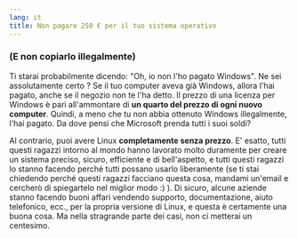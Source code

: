 ```yaml
---
lang: it
title: Non pagare 250 € per il tuo sistema operativo
---
```


<h3>(E non copiarlo illegalmente)</h3>

Ti starai probabilmente dicendo: "Oh, io non l'ho pagato Windows". Ne sei assolutamente certo 
? Se il tuo computer aveva già Windows, allora l'hai pagato, anche se il negozio non te l'ha detto. 
Il prezzo di una licenza per Windows è pari all'ammontare di <b>un quarto del prezzo di ogni nuovo 
computer</b>. Quindi, a meno che tu non abbia ottenuto Windows illegalmente, l'hai pagato. Da dove 
pensi che Microsoft prenda tutti i suoi soldi?

Al contrario, puoi avere Linux <b>completamente senza prezzo</b>. E' esatto, tutti questi 
ragazzi intorno al mondo hanno lavorato molto duramente per creare un sistema preciso, sicuro, 
efficiente e di bell'aspetto, e tutti questi ragazzi lo stanno facendo perché tutti possano 
usarlo liberamente (se ti stai chiedendo perché questi ragazzi facciano questa cosa, mandami 
un'email e cercherò di spiegartelo nel miglior modo :) ). Di sicuro, alcune aziende stanno 
facendo buoni affari vendendo supporto, documentazione, aiuto telefonico, ecc., per la propria 
versione di Linux, e questa è certamente una buona cosa. Ma nella stragrande parte dei casi, non
ci metterai un centesimo.





